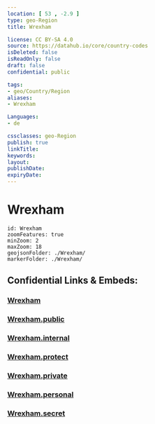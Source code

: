 ```yaml
---
location: [ 53 , -2.9 ] 
type: geo-Region
title: Wrexham

license: CC BY-SA 4.0
source: https://datahub.io/core/country-codes
isDeleted: false
isReadOnly: false
draft: false
confidential: public

tags:
- geo/Country/Region
aliases:
- Wrexham

Languages:
- de

cssclasses: geo-Region
publish: true
linkTitle: 
keywords: 
layout: 
publishDate: 
expiryDate: 
---
```


# Wrexham

```leaflet
id: Wrexham
zoomFeatures: true 
minZoom: 2 
maxZoom: 18
geojsonFolder: ./Wrexham/
markerFolder: ./Wrexham/
```


## Confidential Links & Embeds: 

### [Wrexham](/_Standards/Earth/Continent/Europe/Europe~North/UK/Wales/counties~Wales/Wrexham.md) 

### [Wrexham.public](/_public/Earth/Continent/Europe/Europe~North/UK/Wales/counties~Wales/Wrexham.public.md) 

### [Wrexham.internal](/_internal/Earth/Continent/Europe/Europe~North/UK/Wales/counties~Wales/Wrexham.internal.md) 

### [Wrexham.protect](/_protect/Earth/Continent/Europe/Europe~North/UK/Wales/counties~Wales/Wrexham.protect.md) 

### [Wrexham.private](/_private/Earth/Continent/Europe/Europe~North/UK/Wales/counties~Wales/Wrexham.private.md) 

### [Wrexham.personal](/_personal/Earth/Continent/Europe/Europe~North/UK/Wales/counties~Wales/Wrexham.personal.md) 

### [Wrexham.secret](/_secret/Earth/Continent/Europe/Europe~North/UK/Wales/counties~Wales/Wrexham.secret.md)

